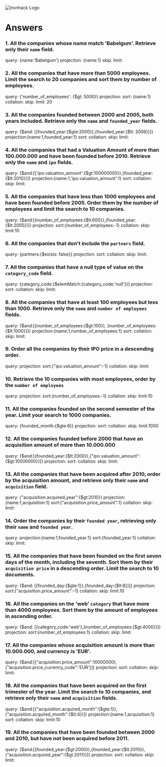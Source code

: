 ![Ironhack Logo](https://i.imgur.com/1QgrNNw.png)

# Answers

### 1. All the companies whose name match 'Babelgum'. Retrieve only their `name` field.

<!-- Your Code Goes Here -->
query: {name:'Babelgum'}
projection: {name:1}
skip: 
limit:

### 2. All the companies that have more than 5000 employees. Limit the search to 20 companies and sort them by **number of employees**.

<!-- Your Code Goes Here -->
query: {'number_of_employees': {$gt: 5000}}
projection:
sort: {name:1}
collation: 
skip: 
limit: 20
### 3. All the companies founded between 2000 and 2005, both years included. Retrieve only the `name` and `founded_year` fields.

<!-- Your Code Goes Here -->
query: {$and: [{founded_year:{$gte:2000}},{founded_year:{$lt: 2006}}]}
projection:{name:1,founded_year:1}
sort:
collation: 
skip: 
limit:
### 4. All the companies that had a Valuation Amount of more than 100.000.000 and have been founded before 2010. Retrieve only the `name` and `ipo` fields.

<!-- Your Code Goes Here -->
query: {$and:[{'ipo.valuation_amount':{$gt:100000000}},{founded_year:{$lt:2010}}]}
projection:{name:1,'ipo.valuation_amount':1}
sort:
collation: 
skip: 
limit:
### 5. All the companies that have less than 1000 employees and have been founded before 2005. Order them by the number of employees and limit the search to 10 companies.

<!-- Your Code Goes Here -->
query: {$and:[{number_of_employees:{$lt:600}},{founded_year:{$lt:2005}}]}
projection:
sort:{number_of_employees:-1}
collation: 
skip: 
limit:10
### 6. All the companies that don't include the `partners` field.

<!-- Your Code Goes Here -->
query: {partners:{$exists: false}}
projection:
sort:
collation: 
skip: 
limit:
### 7. All the companies that have a null type of value on the `category_code` field.

<!-- Your Code Goes Here -->
query: {category_code:{$elemMatch:{category_code:'null'}}}
projection:
sort:
collation: 
skip: 
limit:
### 8. All the companies that have at least 100 employees but less than 1000. Retrieve only the `name` and `number of employees` fields.

<!-- Your Code Goes Here -->
query: {$and:[{number_of_employees:{$gt:100}}, {number_of_employees:{$lt:1000}}]}
projection:{name:1,number_of_employees:1}
sort:
collation: 
skip: 
limit:
### 9. Order all the companies by their IPO price in a descending order.

<!-- Your Code Goes Here -->
query: 
projection:
sort:{"ipo.valuation_amount":-1}
collation: 
skip: 
limit:
### 10. Retrieve the 10 companies with most employees, order by the `number of employees`

<!-- Your Code Goes Here -->
query: 
projection:
sort:{number_of_employees:-1}
collation: 
skip: 
limit:10
### 11. All the companies founded on the second semester of the year. Limit your search to 1000 companies.

<!-- Your Code Goes Here -->
query: {founded_month:{$gte:6}}
projection:
sort:
collation: 
skip: 
limit:1000
### 12. All the companies founded before 2000 that have an acquisition amount of more than 10.000.000

<!-- Your Code Goes Here -->
query: {$and:[{founded_year:{$lt:2000}},{"ipo.valuation_amount":{$gt:10000000}}]}
projection:
sort:
collation: 
skip: 
limit:
### 13. All the companies that have been acquired after 2010, order by the acquisition amount, and retrieve only their `name` and `acquisition` field.

<!-- Your Code Goes Here -->
query: {"acquisition.acquired_year":{$gt:2010}}
projection:{name:1,acquisition:1}
sort:{"acquisition.price_amount":1}
collation: 
skip: 
limit:
### 14. Order the companies by their `founded year`, retrieving only their `name` and `founded year`.

<!-- Your Code Goes Here -->
query: 
projection:{name:1,founded_year:1}
sort:{founded_year:1}
collation: 
skip: 
limit:
### 15. All the companies that have been founded on the first seven days of the month, including the seventh. Sort them by their `acquisition price` in a descending order. Limit the search to 10 documents.

<!-- Your Code Goes Here -->
query: {$and: [{founded_day:{$gte:1}},{founded_day:{$lt:8}}]}
projection:
sort:{"acquisition.price_amount":-1}
collation: 
skip: 
limit:10
### 16. All the companies on the 'web' `category` that have more than 4000 employees. Sort them by the amount of employees in ascending order.

<!-- Your Code Goes Here -->
query: {$and: [{category_code:'web'},{number_of_employees:{$gt:4000}}]}
projection:
sort:{number_of_employees:1}
collation: 
skip: 
limit:
### 17. All the companies whose acquisition amount is more than 10.000.000, and currency is 'EUR'.

<!-- Your Code Goes Here -->
query: {$and:[{"acquisition.price_amount":10000000},{"acquisition.price_currency_code":'EUR'}]}
projection:
sort:
collation: 
skip: 
limit:
### 18. All the companies that have been acquired on the first trimester of the year. Limit the search to 10 companies, and retrieve only their `name` and `acquisition` fields.

<!-- Your Code Goes Here -->
query: {$and:[{"acquisition.acquired_month":{$gte:1}},{"acquisition.acquired_month":{$lt:4}}]}
projection:{name:1,acquisition:1}
sort:
collation: 
skip: 
limit:10
### 19. All the companies that have been founded between 2000 and 2010, but have not been acquired before 2011.

<!-- Your Code Goes Here -->
query: {$and:[{founded_year:{$gt:2000}},{founded_year:{$lt:2010}},{"acquisition.acquired_year":{$gt:2011}}]}
projection:
sort:
collation: 
skip: 
limit: